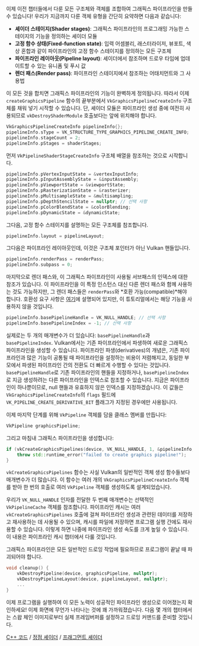 이제 이전 챕터들에서 다룬 모든 구조체와 객체를 조합하여 그래픽스 파이프라인을 만들 수 있습니다! 우리가 지금까지 다룬 객체 유형을 간단히 요약하면 다음과 같습니다:

*   **셰이더 스테이지(Shader stages)**: 그래픽스 파이프라인의 프로그래밍 가능한 스테이지의 기능을 정의하는 셰이더 모듈
*   **고정 함수 상태(Fixed-function state)**: 입력 어셈블리, 래스터라이저, 뷰포트, 색상 혼합과 같이 파이프라인의 고정 함수 스테이지를 정의하는 모든 구조체
*   **파이프라인 레이아웃(Pipeline layout)**: 셰이더에서 참조하며 드로우 타임에 업데이트할 수 있는 유니폼 및 푸시 값
*   **렌더 패스(Render pass)**: 파이프라인 스테이지에서 참조하는 어태치먼트와 그 사용법

이 모든 것을 합치면 그래픽스 파이프라인의 기능이 완벽하게 정의됩니다. 따라서 이제 `createGraphicsPipeline` 함수의 끝부분에서 `VkGraphicsPipelineCreateInfo` 구조체를 채워 넣기 시작할 수 있습니다. 단, 셰이더 모듈은 파이프라인 생성 중에 여전히 사용되므로 `vkDestroyShaderModule` 호출보다는 앞에 위치해야 합니다.

```c++
VkGraphicsPipelineCreateInfo pipelineInfo{};
pipelineInfo.sType = VK_STRUCTURE_TYPE_GRAPHICS_PIPELINE_CREATE_INFO;
pipelineInfo.stageCount = 2;
pipelineInfo.pStages = shaderStages;
```

먼저 `VkPipelineShaderStageCreateInfo` 구조체 배열을 참조하는 것으로 시작합니다.

```c++
pipelineInfo.pVertexInputState = &vertexInputInfo;
pipelineInfo.pInputAssemblyState = &inputAssembly;
pipelineInfo.pViewportState = &viewportState;
pipelineInfo.pRasterizationState = &rasterizer;
pipelineInfo.pMultisampleState = &multisampling;
pipelineInfo.pDepthStencilState = nullptr; // 선택 사항
pipelineInfo.pColorBlendState = &colorBlending;
pipelineInfo.pDynamicState = &dynamicState;
```

그다음, 고정 함수 스테이지를 설명하는 모든 구조체를 참조합니다.

```c++
pipelineInfo.layout = pipelineLayout;
```

그다음은 파이프라인 레이아웃인데, 이것은 구조체 포인터가 아닌 Vulkan 핸들입니다.

```c++
pipelineInfo.renderPass = renderPass;
pipelineInfo.subpass = 0;
```

마지막으로 렌더 패스와, 이 그래픽스 파이프라인이 사용될 서브패스의 인덱스에 대한 참조가 있습니다. 이 파이프라인을 이 특정 인스턴스 대신 다른 렌더 패스와 함께 사용하는 것도 가능하지만, 그 렌더 패스들은 `renderPass`와 *호환 가능(compatible)*해야 합니다. 호환성 요구 사항은 [여기](https://www.khronos.org/registry/vulkan/specs/1.3-extensions/html/chap8.html#renderpass-compatibility)에 설명되어 있지만, 이 튜토리얼에서는 해당 기능을 사용하지 않을 것입니다.

```c++
pipelineInfo.basePipelineHandle = VK_NULL_HANDLE; // 선택 사항
pipelineInfo.basePipelineIndex = -1; // 선택 사항
```

실제로는 두 개의 매개변수가 더 있습니다: `basePipelineHandle`과 `basePipelineIndex`. Vulkan에서는 기존 파이프라인에서 파생하여 새로운 그래픽스 파이프라인을 생성할 수 있습니다. 파이프라인 파생(derivatives)의 개념은, 기존 파이프라인과 많은 기능이 공통될 때 파이프라인을 설정하는 비용이 저렴해지고, 동일한 부모에서 파생된 파이프라인 간의 전환도 더 빠르게 수행할 수 있다는 것입니다. `basePipelineHandle`로 기존 파이프라인의 핸들을 지정하거나, `basePipelineIndex`로 지금 생성하려는 다른 파이프라인을 인덱스로 참조할 수 있습니다. 지금은 파이프라인이 하나뿐이므로, null 핸들과 유효하지 않은 인덱스를 지정하겠습니다. 이 값들은 `VkGraphicsPipelineCreateInfo`의 `flags` 필드에 `VK_PIPELINE_CREATE_DERIVATIVE_BIT` 플래그가 지정된 경우에만 사용됩니다.

이제 마지막 단계를 위해 `VkPipeline` 객체를 담을 클래스 멤버를 만듭니다:

```c++
VkPipeline graphicsPipeline;
```

그리고 마침내 그래픽스 파이프라인을 생성합니다:

```c++
if (vkCreateGraphicsPipelines(device, VK_NULL_HANDLE, 1, &pipelineInfo, nullptr, &graphicsPipeline) != VK_SUCCESS) {
    throw std::runtime_error("failed to create graphics pipeline!");
}
```

`vkCreateGraphicsPipelines` 함수는 사실 Vulkan의 일반적인 객체 생성 함수들보다 매개변수가 더 많습니다. 이 함수는 여러 개의 `VkGraphicsPipelineCreateInfo` 객체를 받아 한 번의 호출로 여러 `VkPipeline` 객체를 생성하도록 설계되었습니다.

우리가 `VK_NULL_HANDLE` 인자를 전달한 두 번째 매개변수는 선택적인 `VkPipelineCache` 객체를 참조합니다. 파이프라인 캐시는 여러 `vkCreateGraphicsPipelines` 호출에 걸쳐 파이프라인 생성과 관련된 데이터를 저장하고 재사용하는 데 사용될 수 있으며, 캐시를 파일에 저장하면 프로그램 실행 간에도 재사용할 수 있습니다. 이렇게 하면 나중에 파이프라인 생성 속도를 크게 높일 수 있습니다. 이 내용은 파이프라인 캐시 챕터에서 다룰 것입니다.

그래픽스 파이프라인은 모든 일반적인 드로잉 작업에 필요하므로 프로그램이 끝날 때 파괴되어야 합니다.

```c++
void cleanup() {
    vkDestroyPipeline(device, graphicsPipeline, nullptr);
    vkDestroyPipelineLayout(device, pipelineLayout, nullptr);
    ...
}
```

이제 프로그램을 실행하여 이 모든 노력이 성공적인 파이프라인 생성으로 이어졌는지 확인하세요! 이제 화면에 무언가 나타나는 것에 꽤 가까워졌습니다. 다음 몇 개의 챕터에서는 스왑 체인 이미지로부터 실제 프레임버퍼를 설정하고 드로잉 커맨드를 준비할 것입니다.

[C++ 코드](/code/12_graphics_pipeline_complete.cpp) /
[정점 셰이더](/code/09_shader_base.vert) /
[프래그먼트 셰이더](/code/09_shader_base.frag)
